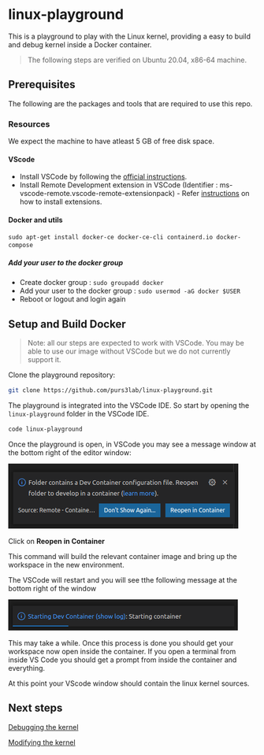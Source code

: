 # linux-playground

This is a playground to play with the Linux kernel, providing a easy to build and debug kernel inside a Docker container.

> The following steps are verified on Ubuntu 20.04, x86-64 machine.

## Prerequisites
The following are the packages and tools that are required to use this repo.
### Resources
We expect the machine to have atleast 5 GB of free disk space.

#### VScode
* Install VSCode by following the [official instructions](https://code.visualstudio.com/docs/setup/linux).
* Install Remote Development extension in VSCode (Identifier : ms-vscode-remote.vscode-remote-extensionpack) - Refer [instructions](https://code.visualstudio.com/learn/get-started/extensions) on how to install extensions.


#### Docker and utils
```
sudo apt-get install docker-ce docker-ce-cli containerd.io docker-compose
```
##### Add your user to the docker group
 
- Create docker group : ```sudo groupadd docker```
- Add your user to the docker group : ```sudo usermod -aG docker $USER```
- Reboot or logout and login again

## Setup and Build Docker

> Note: all our steps are expected to work with VSCode. You may be able to use our image without VSCode but we do not currently support it.

Clone the playground repository: 

```bash
git clone https://github.com/purs3lab/linux-playground.git
```

The playground is integrated into the VSCode IDE. So start by opening the `linux-playground` folder in the VSCode IDE. 

```bash
code linux-playground
```

Once the playground is open, in VSCode you may see a message window at the bottom right of the editor window:


![opencontainer](./images/ReopenInCont.png)

Click on **Reopen in Container**

This command will build the relevant container image and bring up the workspace in the new environment. 

The VSCode will restart and you will see tthe following message at the bottom right of the window

![startingcontainer](./images/startingDev.png)

This may take a while. Once this process is done you should get your workspace now open inside the container. 
If you open a terminal from inside VS Code you should get a prompt from inside the container and everything.

At this point your VScode window should contain the linux kernel sources.

## Next steps

[Debugging the kernel](docs/DebugKernel.md)

[Modifying the kernel](docs/ModifyKernel.md)
